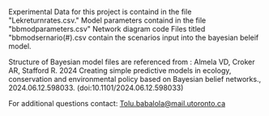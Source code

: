 Experimental Data for this project is containd in the file "Lekreturnrates.csv." 
Model parameters containd in the file "bbmodparameters.csv"
Network diagram code 
Files titled "bbmodsernario(#).csv contain the scenarios input into the bayesian beleif model. 

Structure of Bayesian model files are referenced from : Almela VD, Croker AR, Stafford R. 2024 
Creating simple predictive models in ecology, conservation and environmental policy based on Bayesian belief networks., 
2024.06.12.598033. (doi:10.1101/2024.06.12.598033)

For additional questions contact: Tolu.babalola@mail.utoronto.ca
